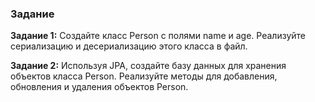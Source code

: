 ### Задание
**Задание 1:** Создайте класс Person с полями name и age. Реализуйте сериализацию и десериализацию этого класса в файл.

**Задание 2:** Используя JPA, создайте базу данных для хранения объектов класса Person. Реализуйте методы для добавления, обновления и удаления объектов Person.